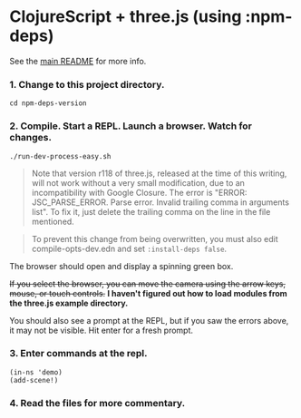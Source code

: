 # ClojureScript + three.js (using :npm-deps)

See the [main README](../README.md) for more info.

### 1. Change to this project directory.
```
cd npm-deps-version
```

### 2. Compile. Start a REPL. Launch a browser. Watch for changes.
```
./run-dev-process-easy.sh
```

> Note that version r118 of three.js, released at the time of this writing, will
> not work without a very small modification, due to an incompatibility with
> Google Closure. The error is "ERROR: JSC_PARSE_ERROR. Parse error. Invalid
> trailing comma in arguments list". To fix it, just delete the trailing comma
> on the line in the file mentioned.

> To prevent this change from being overwritten, you must also edit
> compile-opts-dev.edn and set `:install-deps false`.

The browser should open and display a spinning green box.

~~If you select the browser, you can move the camera using the arrow keys,
mouse, or touch controls.~~ **I haven't figured out how to load modules from the
three.js example directory.**

You should also see a prompt at the REPL, but if you saw the errors above, it
may not be visible. Hit enter for a fresh prompt.

### 3. Enter commands at the repl.

```
(in-ns 'demo)
(add-scene!)
```

### 4. Read the files for more commentary.
